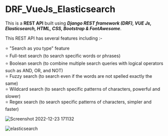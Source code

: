 # DRF_VueJs_Elasticsearch

This is a <b>REST API</b> built using <b><i>Django REST framework (DRF), VUE Js, Elasticsearch, HTML, CSS, Bootstrap & FontAwesome</i></b>.  

This REST API has several features including :-

⭐ "Search as you type" feature   
⭐ Full-text search (to search specific words or phrases)  
⭐ Boolean search (to combine multiple search queries with logical operators such as AND, OR, and NOT)  
⭐ Fuzzy search (to search even if the words are not spelled exactly the same)  
⭐ Wildcard search (to search specific patterns of characters, powerful and slower)  
⭐ Regex search (to search specific patterns of characters, simpler and faster)  


![Screenshot 2022-12-23 171132](https://user-images.githubusercontent.com/110458015/209330339-de19c91f-913e-49b5-83b9-304760a606e6.jpg)

![elasticsearch](https://user-images.githubusercontent.com/110458015/209329504-dc9c3aa3-030a-47ff-a9a4-49645a9f44ba.jpg)
